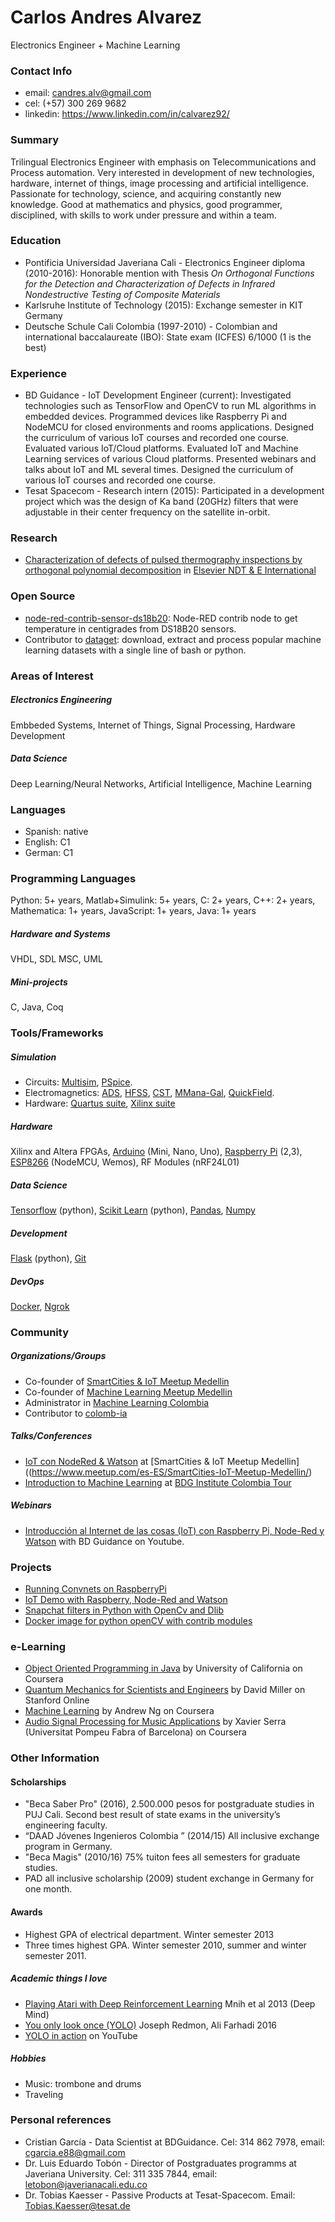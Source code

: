# Carlos Andres Alvarez
Electronics Engineer + Machine Learning

### Contact Info
* email: candres.alv@gmail.com
* cel: (+57) 300 269 9682
* linkedin: https://www.linkedin.com/in/calvarez92/

### Summary
Trilingual Electronics Engineer with emphasis on Telecommunications and Process automation. Very interested in development of new technologies, hardware, internet of things, image processing and artificial intelligence. Passionate for technology, science, and acquiring constantly new knowledge.  Good at mathematics and physics, good programmer, disciplined, with skills to work under pressure and within a team.


### Education
* Pontificia Universidad Javeriana Cali - Electronics Engineer diploma (2010-2016): Honorable mention with Thesis *On Orthogonal Functions for the Detection and Characterization of Defects in Infrared Nondestructive Testing of Composite Materials*
* Karlsruhe Institute of Technology (2015): Exchange semester in KIT Germany
* Deutsche Schule Cali Colombia (1997-2010) - Colombian and international baccalaureate (IBO): State exam (ICFES) 6/1000 (1 is the best)

### Experience
* BD Guidance - IoT Development Engineer (current): Investigated technologies such as TensorFlow and OpenCV to run ML algorithms in embedded devices. Programmed devices like Raspberry Pi and NodeMCU for closed environments and rooms applications. Designed the curriculum of various IoT courses and recorded one course. Evaluated various IoT/Cloud platforms. Evaluated IoT and Machine Learning services of various Cloud platforms. Presented webinars and talks about IoT and ML several times. Designed the curriculum of various IoT courses and recorded one course.
* Tesat Spacecom - Research intern (2015): Participated in a development project which was the design of Ka band (20GHz) filters
that were adjustable in their center frequency on the satellite in-orbit.

### Research
* [Characterization of defects of pulsed thermography inspections by orthogonal polynomial decomposition](http://www.sciencedirect.com/science/article/pii/S0963869516301086) in [Elsevier NDT & E International](https://www.journals.elsevier.com/ndt-and-e-international/)

### Open Source
* [node-red-contrib-sensor-ds18b20](https://flows.nodered.org/node/node-red-contrib-sensor-ds18b20): Node-RED contrib node to get temperature in centigrades from DS18B20 sensors.
* Contributor to [dataget](https://github.com/cgarciae/dataget): download, extract and process popular machine learning datasets with a single line of bash or python.


### Areas of Interest
##### Electronics Engineering
Embbeded Systems, Internet of Things, Signal Processing, Hardware Development
##### Data Science
Deep Learning/Neural Networks, Artificial Intelligence, Machine Learning

### Languages
* Spanish: native
* English: C1
* German: C1

### Programming Languages
Python: 5+ years, Matlab+Simulink: 5+ years, C: 2+ years, C++: 2+ years, Mathematica: 1+ years, JavaScript: 1+ years, Java: 1+ years

##### Hardware and Systems
VHDL, SDL MSC, UML

##### Mini-projects
C, Java, Coq


### Tools/Frameworks
##### Simulation
* Circuits: [Multisim](http://www.ni.com/multisim/esa/), [PSpice](http://www.pspice.com/).
* Electromagnetics: [ADS](http://www.keysight.com/en/pc-1297113/advanced-design-system-ads?cc=CO&lc=eng), [HFSS](http://www.ansys.com/products/electronics/ansys-hfss), [CST](https://www.cst.com/), [MMana-Gal](http://hamsoft.ca/pages/mmana-gal.php), [QuickField](http://www.quickfield.com/).
* Hardware: [Quartus suite](https://www.altera.com/downloads/download-center.html), [Xilinx suite](https://www.xilinx.com/)

##### Hardware
Xilinx and Altera FPGAs, [Arduino](https://www.arduino.cc/) (Mini, Nano, Uno), [Raspberry Pi](https://www.raspberrypi.org/) (2,3), [ESP8266](https://en.wikipedia.org/wiki/ESP8266) (NodeMCU, Wemos), RF Modules (nRF24L01)

##### Data Science
[Tensorflow](https://www.tensorflow.org/) (python), [Scikit Learn](http://scikit-learn.org) (python), [Pandas](http://pandas.pydata.org/), [Numpy](http://www.numpy.org/)

##### Development
[Flask](http://flask.pocoo.org/) (python), [Git](https://git-scm.com/)

##### DevOps
[Docker](https://www.docker.com/), [Ngrok](https://ngrok.com/)

### Community
##### Organizations/Groups
* Co-founder of [SmartCities & IoT Meetup Medellin](https://www.meetup.com/es-ES/SmartCities-IoT-Meetup-Medellin/)
* Co-founder of [Machine Learning Meetup Medellin](https://www.meetup.com/es-ES/ml-medellin)
* Administrator in [Machine Learning Colombia](https://www.facebook.com/groups/1766056600304468)
* Contributor to [colomb-ia](https://github.com/colomb-ia/mision-vision)

##### Talks/Conferences
* [IoT con NodeRed & Watson](https://www.meetup.com/es-ES/SmartCities-IoT-Meetup-Medellin/events/238385353/) at [SmartCities & IoT Meetup Medellin]((https://www.meetup.com/es-ES/SmartCities-IoT-Meetup-Medellin/)
* [Introduction to Machine Learning](https://www.eventbrite.es/e/entradas-tour-por-colombia-internet-de-la-cosas-machine-learning-cali-36326903747) at [BDG Institute Colombia Tour](http://bdginstitute.com/tourporcolombia/)


##### Webinars
* [Introducción al Internet de las cosas (IoT) con Raspberry Pi, Node-Red y Watson](https://www.youtube.com/watch?v=PMdjfwJIE6A&t=1129s) with BD Guidance on Youtube.


### Projects
* [Running Convnets on RaspberryPi](https://github.com/charlielito/convnets-on-raspberry-tensorflow)
* [IoT Demo with Raspberry, Node-Red and Watson](https://github.com/charlielito/demoIoT)
* [Snapchat filters in Python with OpenCv and Dlib](https://github.com/charlielito/snapchat-filters-opencv)
* [Docker image for python openCV with contrib modules](https://github.com/charlielito/python-opencv-contrib)


### e-Learning
* [Object Oriented Programming in Java](https://www.coursera.org/learn/object-oriented-java) by University of California on Coursera
* [Quantum Mechanics for Scientists and Engineers](https://lagunita.stanford.edu/courses/course-v1:Engineering+QMSE01+Fall2016/about) by David Miller on Stanford Online
* [Machine Learning](https://www.coursera.org/learn/machine-learning) by Andrew Ng on Coursera
* [Audio Signal Processing for Music Applications](https://www.coursera.org/learn/audio-signal-processing) by Xavier Serra (Universitat Pompeu Fabra of Barcelona) on Coursera

### Other Information
#### Scholarships
* "Beca Saber Pro" (2016), 2.500.000 pesos for postgraduate studies in PUJ Cali. Second best result of state exams in the university’s engineering faculty.
* “DAAD Jóvenes Ingenieros Colombia ” (2014/15) All inclusive exchange program in Germany.
* "Beca Magis" (2010/16) 75% tuiton fees all semesters for graduate studies.
* PAD all inclusive scholarship (2009) student exchange in Germany for one month.

#### Awards
* Highest GPA of electrical department. Winter semester 2013
* Three times highest GPA. Winter semester 2010, summer and winter semester 2011.

##### Academic things I love
* [Playing Atari with Deep Reinforcement Learning](https://arxiv.org/pdf/1312.5602v1.pdf) Mnih et al 2013 (Deep Mind)
* [You only look once (YOLO)](https://arxiv.org/pdf/1612.08242.pdf) Joseph Redmon, Ali Farhadi 2016
* [YOLO in action](https://www.youtube.com/watch?v=VOC3huqHrss) on YouTube

##### Hobbies
* Music: trombone and drums
* Traveling

### Personal references
* Cristian García - Data Scientist at BDGuidance. Cel: 314 862 7978, email: cgarcia.e88@gmail.com
* Dr. Luis Eduardo Tobón - Director of Postgraduates programms at Javeriana University. Cel: 311 335 7844, email: letobon@javerianacali.edu.co
* Dr. Tobias Kaesser - Passive Products at Tesat-Spacecom. Email: Tobias.Kaesser@tesat.de
